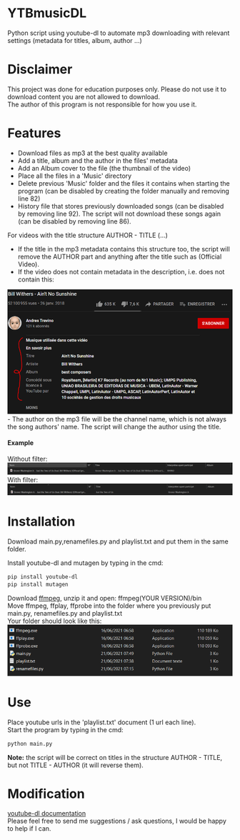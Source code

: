 # YTBmusicDL
Python script using youtube-dl to automate mp3 downloading with relevant settings (metadata for titles, album, author ...)

# Disclaimer
This project was done for education purposes only. Please do not use it to download content you are not allowed to download.  
The author of this program is not responsible for how you use it.

# Features
- Download files as mp3 at the best quality available
- Add a title, album and the author in the files' metadata  
- Add an Album cover to the file (the thumbnail of the video) 
- Place all the files in a 'Music' directory  
- Delete previous 'Music' folder and the files it contains when starting the program (can be disabled by creating the folder manually and removing line 82)
- History file that stores previously downloaded songs (can be disabled by removing line 92). The script will not download these songs again (can be disabled by removing line 86).  

For videos with the title structure AUTHOR - TITLE (...)  
- If the title in the mp3 metadata contains this structure too, the script will remove the AUTHOR part and anything after the title such as (Official Video).
- If the video does not contain metadata in the description, i.e. does not contain this:
<img src="images/metadata.PNG">
- The author on the mp3 file will be the channel name, which is not always the song authors' name. The script will change the author using the title.  

#### Example
Without filter:
<img src="images/beforefilter.PNG">
With filter:
<img src="images/afterfilter.PNG">

# Installation
Download main.py,renamefiles.py and playlist.txt and put them in the same folder.  

 Install youtube-dl and mutagen by typing in the cmd:
 ```sh
 pip install youtube-dl  
 pip install mutagen
```
 
 Download [ffmpeg](https://www.gyan.dev/ffmpeg/builds/), unzip it and open: ffmpeg(YOUR VERSION)/bin  
 Move ffmpeg, ffplay, ffprobe into the folder where you previously put main.py, renamefiles.py and playlist.txt  
 Your folder should look like this:  
 <img src="images/folder.PNG">

# Use
Place youtube urls in the 'playlist.txt' document (1 url each line).  
Start the program by typing in the cmd:
``` sh
python main.py
```   

**Note:** the script will be correct on titles in the structure AUTHOR - TITLE, but not TITLE - AUTHOR (it will reverse them).

# Modification
[youtube-dl documentation](https://github.com/ytdl-org/youtube-dl/blob/master/README.md#developer-instructions)  
Please feel free to send me suggestions / ask questions, I would be happy to help if I can.
